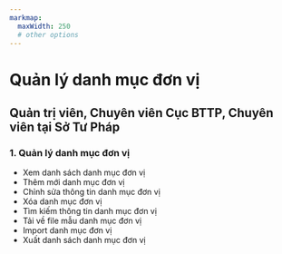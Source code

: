 ```yaml
---
markmap:
  maxWidth: 250
  # other options
---
```

# Quản lý danh mục đơn vị
## Quản trị viên, Chuyên viên Cục BTTP, Chuyên viên tại Sở Tư Pháp
  ### 1. Quản lý danh mục đơn vị 
  - Xem danh sách danh mục đơn vị 
  - Thêm mới danh mục đơn vị 
  - Chỉnh sửa thông tin danh mục đơn vị 
  - Xóa danh mục đơn vị 
  - Tìm kiếm thông tin danh mục đơn vị 
  - Tải về file mẫu danh mục đơn vị 
  - Import danh mục đơn vị 
  - Xuất danh sách danh mục đơn vị 

